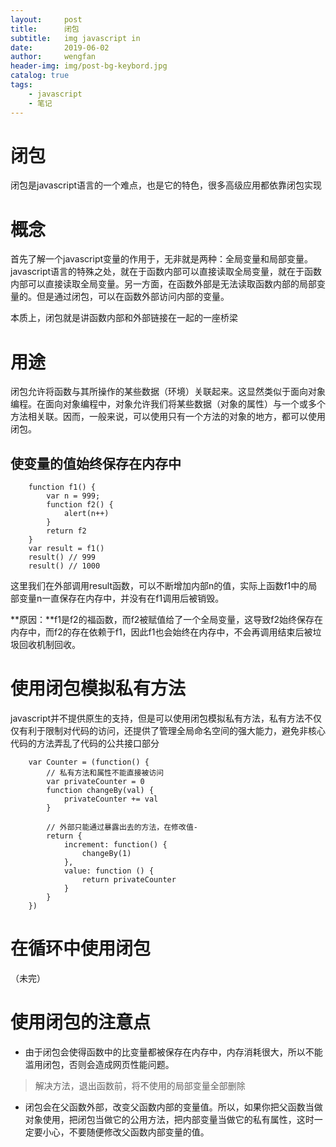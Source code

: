 ```yaml
---
layout:     post
title:      闭包
subtitle:   img javascript in
date:       2019-06-02
author:     wengfan
header-img: img/post-bg-keybord.jpg
catalog: true
tags:
    - javascript
    - 笔记
---
```


# 闭包
闭包是javascript语言的一个难点，也是它的特色，很多高级应用都依靠闭包实现

# 概念
首先了解一个javascript变量的作用于，无非就是两种：全局变量和局部变量。javascript语言的特殊之处，就在于函数内部可以直接读取全局变量，就在于函数内部可以直接读取全局变量。另一方面，在函数外部是无法读取函数内部的局部变量的。但是通过闭包，可以在函数外部访问内部的变量。

本质上，闭包就是讲函数内部和外部链接在一起的一座桥梁

# 用途

闭包允许将函数与其所操作的某些数据（环境）关联起来。这显然类似于面向对象编程。在面向对象编程中，对象允许我们将某些数据（对象的属性）与一个或多个方法相关联。因而，一般来说，可以使用只有一个方法的对象的地方，都可以使用闭包。

## 使变量的值始终保存在内存中
```
    function f1() {
        var n = 999;
        function f2() {
            alert(n++)
        }
        return f2
    }
    var result = f1()
    result() // 999
    result() // 1000
```
这里我们在外部调用result函数，可以不断增加内部n的值，实际上函数f1中的局部变量n一直保存在内存中，并没有在f1调用后被销毁。

**原因：**f1是f2的福函数，而f2被赋值给了一个全局变量，这导致f2始终保存在内存中，而f2的存在依赖于f1，因此f1也会始终在内存中，不会再调用结束后被垃圾回收机制回收。


# 使用闭包模拟私有方法
javascript并不提供原生的支持，但是可以使用闭包模拟私有方法，私有方法不仅仅有利于限制对代码的访问，还提供了管理全局命名空间的强大能力，避免非核心代码的方法弄乱了代码的公共接口部分
```
    var Counter = (function() {
        // 私有方法和属性不能直接被访问
        var privateCounter = 0
        function changeBy(val) {
            privateCounter += val
        }

        // 外部只能通过暴露出去的方法，在修改值-
        return {
            increment: function() {
                changeBy(1)
            },
            value: function () {
                return privateCounter
            }
        }
    })
```

# 在循环中使用闭包
（未完）
# 使用闭包的注意点
- 由于闭包会使得函数中的比变量都被保存在内存中，内存消耗很大，所以不能滥用闭包，否则会造成网页性能问题。
> 解决方法，退出函数前，将不使用的局部变量全部删除

- 闭包会在父函数外部，改变父函数内部的变量值。所以，如果你把父函数当做对象使用，把闭包当做它的公用方法，把内部变量当做它的私有属性，这时一定要小心，不要随便修改父函数内部变量的值。